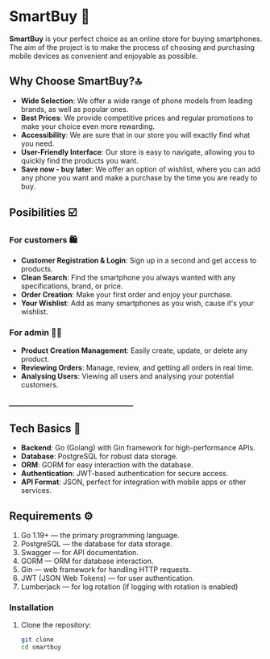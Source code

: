 # SmartBuy 📱

**SmartBuy** is your perfect choice as an online store for buying smartphones. The aim of the project is to make the process of choosing and purchasing mobile devices as convenient and enjoyable as possible. 

## Why Choose SmartBuy?🔝

- **Wide Selection**: We offer a wide range of phone models from leading brands, as well as popular ones.
- **Best Prices**: We provide competitive prices and regular promotions to make your choice even more rewarding.
- **Accessibility**: We are sure that in our store you will exactly find what you need.
- **User-Friendly Interface**: Our store is easy to navigate, allowing you to quickly find the products you want.
- **Save now - buy later**: We offer an option of wishlist, where you can add any phone you want and make a purchase by the time you are ready to buy.


## Posibilities ☑️

### For customers 🛍
- **Customer Registration & Login**: Sign up in a second and get access to products.
- **Clean Search**: Find the smartphone you always wanted with any specifications, brand, or price.
- **Order Creation**: Make your first order and enjoy your purchase.
- **Your Wishlist**: Add as many smartphones as you wish, cause it's your wishlist.


### For admin 👨‍💼 
- **Product Creation Management**: Easily create, update, or delete any product.
- **Reviewing Orders**: Manage, review, and getting all orders in real time.
- **Analysing Users**: Viewing all users and analysing your potential customers.


##### _____________________________________


## Tech Basics 📌

- **Backend**: Go (Golang) with Gin framework for high-performance APIs.
- **Database**: PostgreSQL for robust data storage.
- **ORM**: GORM for easy interaction with the database.
- **Authentication**: JWT-based authentication for secure access.
- **API Format**: JSON, perfect for integration with mobile apps or other services.

## Requirements ⚙️

1. Go 1.19+ — the primary programming language.
2. PostgreSQL — the database for data storage.
3. Swagger — for API documentation.
4. GORM — ORM for database interaction.
5. Gin — web framework for handling HTTP requests.
6. JWT (JSON Web Tokens) — for user authentication.
7. Lumberjack — for log rotation (if logging with rotation is enabled)


### Installation

1. Clone the repository:
   ```bash
   git clone 
   cd smartbuy
